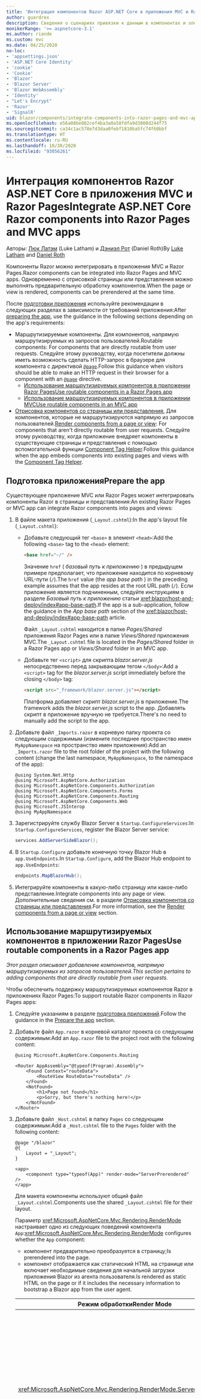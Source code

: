 ```yaml
---
title: 'Интеграция компонентов Razor ASP.NET Core в приложения MVC и Razor Pages'
author: guardrex
description: Сведения о сценариях привязки к данным в компонентах и элементах модели DOM в приложениях Blazor.
monikerRange: '>= aspnetcore-3.1'
ms.author: riande
ms.custom: mvc
ms.date: 04/25/2020
no-loc:
- 'appsettings.json'
- 'ASP.NET Core Identity'
- 'cookie'
- 'Cookie'
- 'Blazor'
- 'Blazor Server'
- 'Blazor WebAssembly'
- 'Identity'
- "Let's Encrypt"
- 'Razor'
- 'SignalR'
uid: blazor/components/integrate-components-into-razor-pages-and-mvc-apps
ms.openlocfilehash: e56a08be082cef4ba3a0a58fdfa9d3800d244f75
ms.sourcegitcommit: ca34c1ac578e7d3daa0febf1810ba5fc74f60bbf
ms.translationtype: HT
ms.contentlocale: ru-RU
ms.lasthandoff: 10/30/2020
ms.locfileid: "93056261"
---
```

# <a name="integrate-aspnet-core-no-locrazor-components-into-no-locrazor-pages-and-mvc-apps"></a><span data-ttu-id="1b84e-103">Интеграция компонентов Razor ASP.NET Core в приложения MVC и Razor Pages</span><span class="sxs-lookup"><span data-stu-id="1b84e-103">Integrate ASP.NET Core Razor components into Razor Pages and MVC apps</span></span>

<span data-ttu-id="1b84e-104">Авторы: [Люк Латэм](https://github.com/guardrex) (Luke Latham) и [Дэниэл Рот](https://github.com/danroth27) (Daniel Roth)</span><span class="sxs-lookup"><span data-stu-id="1b84e-104">By [Luke Latham](https://github.com/guardrex) and [Daniel Roth](https://github.com/danroth27)</span></span>

<span data-ttu-id="1b84e-105">Компоненты Razor можно интегрировать в приложения MVC и Razor Pages.</span><span class="sxs-lookup"><span data-stu-id="1b84e-105">Razor components can be integrated into Razor Pages and MVC apps.</span></span> <span data-ttu-id="1b84e-106">Одновременно с отрисовкой страницы или представления можно выполнять предварительную обработку компонентов.</span><span class="sxs-lookup"><span data-stu-id="1b84e-106">When the page or view is rendered, components can be prerendered at the same time.</span></span>

<span data-ttu-id="1b84e-107">После [подготовки приложения](#prepare-the-app) используйте рекомендации в следующих разделах в зависимости от требований приложения:</span><span class="sxs-lookup"><span data-stu-id="1b84e-107">After [preparing the app](#prepare-the-app), use the guidance in the following sections depending on the app's requirements:</span></span>

* <span data-ttu-id="1b84e-108">Маршрутизируемые компоненты. Для компонентов, напрямую маршрутизируемых из запросов пользователей.</span><span class="sxs-lookup"><span data-stu-id="1b84e-108">Routable components: For components that are directly routable from user requests.</span></span> <span data-ttu-id="1b84e-109">Следуйте этому руководству, когда посетители должны иметь возможность сделать HTTP-запрос в браузере для компонента с директивой [`@page`](xref:mvc/views/razor#page).</span><span class="sxs-lookup"><span data-stu-id="1b84e-109">Follow this guidance when visitors should be able to make an HTTP request in their browser for a component with an [`@page`](xref:mvc/views/razor#page) directive.</span></span>
  * [<span data-ttu-id="1b84e-110">Использование маршрутизируемых компонентов в приложении Razor Pages</span><span class="sxs-lookup"><span data-stu-id="1b84e-110">Use routable components in a Razor Pages app</span></span>](#use-routable-components-in-a-razor-pages-app)
  * [<span data-ttu-id="1b84e-111">Использование маршрутизируемых компонентов в приложении MVC</span><span class="sxs-lookup"><span data-stu-id="1b84e-111">Use routable components in an MVC app</span></span>](#use-routable-components-in-an-mvc-app)
* <span data-ttu-id="1b84e-112">[Отрисовка компонентов со страницы или представления.](#render-components-from-a-page-or-view) Для компонентов, которые не маршрутизируются напрямую из запросов пользователей.</span><span class="sxs-lookup"><span data-stu-id="1b84e-112">[Render components from a page or view](#render-components-from-a-page-or-view): For components that aren't directly routable from user requests.</span></span> <span data-ttu-id="1b84e-113">Следуйте этому руководству, когда приложение внедряет компоненты в существующие страницы и представления с помощью вспомогательной функции [Component Tag Helper](xref:mvc/views/tag-helpers/builtin-th/component-tag-helper).</span><span class="sxs-lookup"><span data-stu-id="1b84e-113">Follow this guidance when the app embeds components into existing pages and views with the [Component Tag Helper](xref:mvc/views/tag-helpers/builtin-th/component-tag-helper).</span></span>

## <a name="prepare-the-app"></a><span data-ttu-id="1b84e-114">Подготовка приложения</span><span class="sxs-lookup"><span data-stu-id="1b84e-114">Prepare the app</span></span>

<span data-ttu-id="1b84e-115">Существующее приложение MVC или Razor Pages может интегрировать компоненты Razor в страницы и представления:</span><span class="sxs-lookup"><span data-stu-id="1b84e-115">An existing Razor Pages or MVC app can integrate Razor components into pages and views:</span></span>

1. <span data-ttu-id="1b84e-116">В файле макета приложения (`_Layout.cshtml`):</span><span class="sxs-lookup"><span data-stu-id="1b84e-116">In the app's layout file (`_Layout.cshtml`):</span></span>

   * <span data-ttu-id="1b84e-117">Добавьте следующий тег `<base>` в элемент `<head>`:</span><span class="sxs-lookup"><span data-stu-id="1b84e-117">Add the following `<base>` tag to the `<head>` element:</span></span>

     ```html
     <base href="~/" />
     ```

     <span data-ttu-id="1b84e-118">Значение `href` ( *базовый путь к приложению* ) в предыдущем примере предполагает, что приложение находится по корневому URL-пути (`/`).</span><span class="sxs-lookup"><span data-stu-id="1b84e-118">The `href` value (the *app base path* ) in the preceding example assumes that the app resides at the root URL path (`/`).</span></span> <span data-ttu-id="1b84e-119">Если приложение является подчиненным, следуйте инструкциям в разделе *Базовый путь к приложению* статьи <xref:blazor/host-and-deploy/index#app-base-path>.</span><span class="sxs-lookup"><span data-stu-id="1b84e-119">If the app is a sub-application, follow the guidance in the *App base path* section of the <xref:blazor/host-and-deploy/index#app-base-path> article.</span></span>

     <span data-ttu-id="1b84e-120">Файл `_Layout.cshtml` находится в папке *Pages/Shared* приложения Razor Pages или в папке *Views/Shared* приложения MVC.</span><span class="sxs-lookup"><span data-stu-id="1b84e-120">The `_Layout.cshtml` file is located in the *Pages/Shared* folder in a Razor Pages app or *Views/Shared* folder in an MVC app.</span></span>

   * <span data-ttu-id="1b84e-121">Добавьте тег `<script>` для скрипта *blazor.server.js* непосредственно перед закрывающим тегом `</body>`:</span><span class="sxs-lookup"><span data-stu-id="1b84e-121">Add a `<script>` tag for the *blazor.server.js* script immediately before the closing `</body>` tag:</span></span>

     ```html
     <script src="_framework/blazor.server.js"></script>
     ```

     <span data-ttu-id="1b84e-122">Платформа добавляет скрипт *blazor.server.js* в приложение.</span><span class="sxs-lookup"><span data-stu-id="1b84e-122">The framework adds the *blazor.server.js* script to the app.</span></span> <span data-ttu-id="1b84e-123">Добавлять скрипт в приложение вручную не требуется.</span><span class="sxs-lookup"><span data-stu-id="1b84e-123">There's no need to manually add the script to the app.</span></span>

1. <span data-ttu-id="1b84e-124">Добавьте файл `_Imports.razor` в корневую папку проекта со следующим содержимым (измените последнее пространство имен `MyAppNamespace` на пространство имен приложения):</span><span class="sxs-lookup"><span data-stu-id="1b84e-124">Add an `_Imports.razor` file to the root folder of the project with the following content (change the last namespace, `MyAppNamespace`, to the namespace of the app):</span></span>

   ```razor
   @using System.Net.Http
   @using Microsoft.AspNetCore.Authorization
   @using Microsoft.AspNetCore.Components.Authorization
   @using Microsoft.AspNetCore.Components.Forms
   @using Microsoft.AspNetCore.Components.Routing
   @using Microsoft.AspNetCore.Components.Web
   @using Microsoft.JSInterop
   @using MyAppNamespace
   ```

1. <span data-ttu-id="1b84e-125">Зарегистрируйте службу Blazor Server в `Startup.ConfigureServices`:</span><span class="sxs-lookup"><span data-stu-id="1b84e-125">In `Startup.ConfigureServices`, register the Blazor Server service:</span></span>

   ```csharp
   services.AddServerSideBlazor();
   ```

1. <span data-ttu-id="1b84e-126">В `Startup.Configure` добавьте конечную точку Blazor Hub в `app.UseEndpoints`.</span><span class="sxs-lookup"><span data-stu-id="1b84e-126">In `Startup.Configure`, add the Blazor Hub endpoint to `app.UseEndpoints`:</span></span>

   ```csharp
   endpoints.MapBlazorHub();
   ```

1. <span data-ttu-id="1b84e-127">Интегрируйте компоненты в какую-либо страницу или какое-либо представление.</span><span class="sxs-lookup"><span data-stu-id="1b84e-127">Integrate components into any page or view.</span></span> <span data-ttu-id="1b84e-128">Дополнительные сведения см. в разделе [Отрисовка компонентов со страницы или представления](#render-components-from-a-page-or-view).</span><span class="sxs-lookup"><span data-stu-id="1b84e-128">For more information, see the [Render components from a page or view](#render-components-from-a-page-or-view) section.</span></span>

## <a name="use-routable-components-in-a-no-locrazor-pages-app"></a><span data-ttu-id="1b84e-129">Использование маршрутизируемых компонентов в приложении Razor Pages</span><span class="sxs-lookup"><span data-stu-id="1b84e-129">Use routable components in a Razor Pages app</span></span>

<span data-ttu-id="1b84e-130">*Этот раздел описывает добавление компонентов, напрямую маршрутизируемых из запросов пользователей.*</span><span class="sxs-lookup"><span data-stu-id="1b84e-130">*This section pertains to adding components that are directly routable from user requests.*</span></span>

<span data-ttu-id="1b84e-131">Чтобы обеспечить поддержку маршрутизируемых компонентов Razor в приложениях Razor Pages:</span><span class="sxs-lookup"><span data-stu-id="1b84e-131">To support routable Razor components in Razor Pages apps:</span></span>

1. <span data-ttu-id="1b84e-132">Следуйте указаниям в разделе [подготовка приложений](#prepare-the-app).</span><span class="sxs-lookup"><span data-stu-id="1b84e-132">Follow the guidance in the [Prepare the app](#prepare-the-app) section.</span></span>

1. <span data-ttu-id="1b84e-133">Добавьте файл `App.razor` в корневой каталог проекта со следующим содержимым:</span><span class="sxs-lookup"><span data-stu-id="1b84e-133">Add an `App.razor` file to the project root with the following content:</span></span>

   ```razor
   @using Microsoft.AspNetCore.Components.Routing

   <Router AppAssembly="@typeof(Program).Assembly">
       <Found Context="routeData">
           <RouteView RouteData="routeData" />
       </Found>
       <NotFound>
           <h1>Page not found</h1>
           <p>Sorry, but there's nothing here!</p>
       </NotFound>
   </Router>
   ```

1. <span data-ttu-id="1b84e-134">Добавьте файл `_Host.cshtml` в папку `Pages` со следующим содержимым:</span><span class="sxs-lookup"><span data-stu-id="1b84e-134">Add a `_Host.cshtml` file to the `Pages` folder with the following content:</span></span>

   ```cshtml
   @page "/blazor"
   @{
       Layout = "_Layout";
   }

   <app>
       <component type="typeof(App)" render-mode="ServerPrerendered" />
   </app>
   ```

   <span data-ttu-id="1b84e-135">Для макета компоненты используют общий файл `_Layout.cshtml`.</span><span class="sxs-lookup"><span data-stu-id="1b84e-135">Components use the shared `_Layout.cshtml` file for their layout.</span></span>

   <span data-ttu-id="1b84e-136">Параметр <xref:Microsoft.AspNetCore.Mvc.Rendering.RenderMode> настраивает одно из следующих поведений компонента `App`:</span><span class="sxs-lookup"><span data-stu-id="1b84e-136"><xref:Microsoft.AspNetCore.Mvc.Rendering.RenderMode> configures whether the `App` component:</span></span>

   * <span data-ttu-id="1b84e-137">компонент предварительно преобразуется в страницу;</span><span class="sxs-lookup"><span data-stu-id="1b84e-137">Is prerendered into the page.</span></span>
   * <span data-ttu-id="1b84e-138">компонент отображается как статический HTML на странице или включает необходимые сведения для начальной загрузки приложения Blazor из агента пользователя.</span><span class="sxs-lookup"><span data-stu-id="1b84e-138">Is rendered as static HTML on the page or if it includes the necessary information to bootstrap a Blazor app from the user agent.</span></span>

   | <span data-ttu-id="1b84e-139">Режим обработки</span><span class="sxs-lookup"><span data-stu-id="1b84e-139">Render Mode</span></span> | <span data-ttu-id="1b84e-140">Описание</span><span class="sxs-lookup"><span data-stu-id="1b84e-140">Description</span></span> |
   | ----------- | ----------- |
   | <xref:Microsoft.AspNetCore.Mvc.Rendering.RenderMode.ServerPrerendered> | <span data-ttu-id="1b84e-141">Преобразует компонент `App` в статический HTML и включает метку приложения Blazor Server.</span><span class="sxs-lookup"><span data-stu-id="1b84e-141">Renders the `App` component into static HTML and includes a marker for a Blazor Server app.</span></span> <span data-ttu-id="1b84e-142">При запуске пользовательского агента эта метка используется для начальной загрузки приложения Blazor.</span><span class="sxs-lookup"><span data-stu-id="1b84e-142">When the user-agent starts, this marker is used to bootstrap a Blazor app.</span></span> |
   | <xref:Microsoft.AspNetCore.Mvc.Rendering.RenderMode.Server> | <span data-ttu-id="1b84e-143">Отображает метку приложения Blazor Server.</span><span class="sxs-lookup"><span data-stu-id="1b84e-143">Renders a marker for a Blazor Server app.</span></span> <span data-ttu-id="1b84e-144">Выходные данные компонента `App` не включаются.</span><span class="sxs-lookup"><span data-stu-id="1b84e-144">Output from the `App` component isn't included.</span></span> <span data-ttu-id="1b84e-145">При запуске пользовательского агента эта метка используется для начальной загрузки приложения Blazor.</span><span class="sxs-lookup"><span data-stu-id="1b84e-145">When the user-agent starts, this marker is used to bootstrap a Blazor app.</span></span> |
   | <xref:Microsoft.AspNetCore.Mvc.Rendering.RenderMode.Static> | <span data-ttu-id="1b84e-146">Преобразует компонент `App` в статический HTML.</span><span class="sxs-lookup"><span data-stu-id="1b84e-146">Renders the `App` component into static HTML.</span></span> |

   <span data-ttu-id="1b84e-147">Дополнительные сведения о компоненте Tag Helper см. в разделе <xref:mvc/views/tag-helpers/builtin-th/component-tag-helper>.</span><span class="sxs-lookup"><span data-stu-id="1b84e-147">For more information on the Component Tag Helper, see <xref:mvc/views/tag-helpers/builtin-th/component-tag-helper>.</span></span>

1. <span data-ttu-id="1b84e-148">Добавьте маршрут с низким приоритетом для страницы `_Host.cshtml` в конфигурацию конечной точки в `Startup.Configure`:</span><span class="sxs-lookup"><span data-stu-id="1b84e-148">Add a low-priority route for the `_Host.cshtml` page to endpoint configuration in `Startup.Configure`:</span></span>

   ```csharp
   app.UseEndpoints(endpoints =>
   {
       ...

       endpoints.MapFallbackToPage("/_Host");
   });
   ```

1. <span data-ttu-id="1b84e-149">Добавьте маршрутизируемые компоненты в приложение.</span><span class="sxs-lookup"><span data-stu-id="1b84e-149">Add routable components to the app.</span></span> <span data-ttu-id="1b84e-150">Пример:</span><span class="sxs-lookup"><span data-stu-id="1b84e-150">For example:</span></span>

   ```razor
   @page "/counter"

   <h1>Counter</h1>

   ...
   ```

<span data-ttu-id="1b84e-151">Дополнительные сведения о пространствах имен см. в разделе [Пространства имен компонентов](#component-namespaces).</span><span class="sxs-lookup"><span data-stu-id="1b84e-151">For more information on namespaces, see the [Component namespaces](#component-namespaces) section.</span></span>

## <a name="use-routable-components-in-an-mvc-app"></a><span data-ttu-id="1b84e-152">Использование маршрутизируемых компонентов в приложении MVC</span><span class="sxs-lookup"><span data-stu-id="1b84e-152">Use routable components in an MVC app</span></span>

<span data-ttu-id="1b84e-153">*Этот раздел описывает добавление компонентов, напрямую маршрутизируемых из запросов пользователей.*</span><span class="sxs-lookup"><span data-stu-id="1b84e-153">*This section pertains to adding components that are directly routable from user requests.*</span></span>

<span data-ttu-id="1b84e-154">Для поддержки маршрутизируемых компонентов Razor в приложениях MVC сделайте следующее:</span><span class="sxs-lookup"><span data-stu-id="1b84e-154">To support routable Razor components in MVC apps:</span></span>

1. <span data-ttu-id="1b84e-155">Следуйте указаниям в разделе [подготовка приложений](#prepare-the-app).</span><span class="sxs-lookup"><span data-stu-id="1b84e-155">Follow the guidance in the [Prepare the app](#prepare-the-app) section.</span></span>

1. <span data-ttu-id="1b84e-156">Добавьте файл `App.razor` в корневой каталог проекта со следующим содержимым:</span><span class="sxs-lookup"><span data-stu-id="1b84e-156">Add an `App.razor` file to the root of the project with the following content:</span></span>

   ```razor
   @using Microsoft.AspNetCore.Components.Routing

   <Router AppAssembly="@typeof(Program).Assembly">
       <Found Context="routeData">
           <RouteView RouteData="routeData" />
       </Found>
       <NotFound>
           <h1>Page not found</h1>
           <p>Sorry, but there's nothing here!</p>
       </NotFound>
   </Router>
   ```

1. <span data-ttu-id="1b84e-157">Добавьте файл `_Host.cshtml` в папку `Views/Home` со следующим содержимым:</span><span class="sxs-lookup"><span data-stu-id="1b84e-157">Add a `_Host.cshtml` file to the `Views/Home` folder with the following content:</span></span>

   ```cshtml
   @{
       Layout = "_Layout";
   }

   <app>
       <component type="typeof(App)" render-mode="ServerPrerendered" />
   </app>
   ```

   <span data-ttu-id="1b84e-158">Для макета компоненты используют общий файл `_Layout.cshtml`.</span><span class="sxs-lookup"><span data-stu-id="1b84e-158">Components use the shared `_Layout.cshtml` file for their layout.</span></span>
   
   <span data-ttu-id="1b84e-159">Параметр <xref:Microsoft.AspNetCore.Mvc.Rendering.RenderMode> настраивает одно из следующих поведений компонента `App`:</span><span class="sxs-lookup"><span data-stu-id="1b84e-159"><xref:Microsoft.AspNetCore.Mvc.Rendering.RenderMode> configures whether the `App` component:</span></span>

   * <span data-ttu-id="1b84e-160">компонент предварительно преобразуется в страницу;</span><span class="sxs-lookup"><span data-stu-id="1b84e-160">Is prerendered into the page.</span></span>
   * <span data-ttu-id="1b84e-161">компонент отображается как статический HTML на странице или включает необходимые сведения для начальной загрузки приложения Blazor из агента пользователя.</span><span class="sxs-lookup"><span data-stu-id="1b84e-161">Is rendered as static HTML on the page or if it includes the necessary information to bootstrap a Blazor app from the user agent.</span></span>

   | <span data-ttu-id="1b84e-162">Режим обработки</span><span class="sxs-lookup"><span data-stu-id="1b84e-162">Render Mode</span></span> | <span data-ttu-id="1b84e-163">Описание</span><span class="sxs-lookup"><span data-stu-id="1b84e-163">Description</span></span> |
   | ----------- | ----------- |
   | <xref:Microsoft.AspNetCore.Mvc.Rendering.RenderMode.ServerPrerendered> | <span data-ttu-id="1b84e-164">Преобразует компонент `App` в статический HTML и включает метку приложения Blazor Server.</span><span class="sxs-lookup"><span data-stu-id="1b84e-164">Renders the `App` component into static HTML and includes a marker for a Blazor Server app.</span></span> <span data-ttu-id="1b84e-165">При запуске пользовательского агента эта метка используется для начальной загрузки приложения Blazor.</span><span class="sxs-lookup"><span data-stu-id="1b84e-165">When the user-agent starts, this marker is used to bootstrap a Blazor app.</span></span> |
   | <xref:Microsoft.AspNetCore.Mvc.Rendering.RenderMode.Server> | <span data-ttu-id="1b84e-166">Отображает метку приложения Blazor Server.</span><span class="sxs-lookup"><span data-stu-id="1b84e-166">Renders a marker for a Blazor Server app.</span></span> <span data-ttu-id="1b84e-167">Выходные данные компонента `App` не включаются.</span><span class="sxs-lookup"><span data-stu-id="1b84e-167">Output from the `App` component isn't included.</span></span> <span data-ttu-id="1b84e-168">При запуске пользовательского агента эта метка используется для начальной загрузки приложения Blazor.</span><span class="sxs-lookup"><span data-stu-id="1b84e-168">When the user-agent starts, this marker is used to bootstrap a Blazor app.</span></span> |
   | <xref:Microsoft.AspNetCore.Mvc.Rendering.RenderMode.Static> | <span data-ttu-id="1b84e-169">Преобразует компонент `App` в статический HTML.</span><span class="sxs-lookup"><span data-stu-id="1b84e-169">Renders the `App` component into static HTML.</span></span> |

   <span data-ttu-id="1b84e-170">Дополнительные сведения о компоненте Tag Helper см. в разделе <xref:mvc/views/tag-helpers/builtin-th/component-tag-helper>.</span><span class="sxs-lookup"><span data-stu-id="1b84e-170">For more information on the Component Tag Helper, see <xref:mvc/views/tag-helpers/builtin-th/component-tag-helper>.</span></span>

1. <span data-ttu-id="1b84e-171">Добавьте действие в контроллер Home:</span><span class="sxs-lookup"><span data-stu-id="1b84e-171">Add an action to the Home controller:</span></span>

   ```csharp
   public IActionResult Blazor()
   {
      return View("_Host");
   }
   ```

1. <span data-ttu-id="1b84e-172">Добавьте маршрут с низким приоритетом для действия контроллера, которое возвращает представление `_Host.cshtml`, в конфигурацию конечной точки в `Startup.Configure`:</span><span class="sxs-lookup"><span data-stu-id="1b84e-172">Add a low-priority route for the controller action that returns the `_Host.cshtml` view to the endpoint configuration in `Startup.Configure`:</span></span>

   ```csharp
   app.UseEndpoints(endpoints =>
   {
       ...

       endpoints.MapFallbackToController("Blazor", "Home");
   });
   ```

1. <span data-ttu-id="1b84e-173">Создайте папку `Pages` и добавьте маршрутизируемые компоненты в приложение.</span><span class="sxs-lookup"><span data-stu-id="1b84e-173">Create a `Pages` folder and add routable components to the app.</span></span> <span data-ttu-id="1b84e-174">Пример:</span><span class="sxs-lookup"><span data-stu-id="1b84e-174">For example:</span></span>

   ```razor
   @page "/counter"

   <h1>Counter</h1>

   ...
   ```

<span data-ttu-id="1b84e-175">Дополнительные сведения о пространствах имен см. в разделе [Пространства имен компонентов](#component-namespaces).</span><span class="sxs-lookup"><span data-stu-id="1b84e-175">For more information on namespaces, see the [Component namespaces](#component-namespaces) section.</span></span>

## <a name="render-components-from-a-page-or-view"></a><span data-ttu-id="1b84e-176">Отрисовка компонентов со страницы или представления</span><span class="sxs-lookup"><span data-stu-id="1b84e-176">Render components from a page or view</span></span>

<span data-ttu-id="1b84e-177">*Этот раздел описывает добавление на страницы или в представления компонентов, не являющихся напрямую маршрутизируемыми из запросов пользователей.*</span><span class="sxs-lookup"><span data-stu-id="1b84e-177">*This section pertains to adding components to pages or views, where the components aren't directly routable from user requests.*</span></span>

<span data-ttu-id="1b84e-178">Чтобы отрисовать компонент из страницы или представления, используйте [вспомогательную функцию тега компонента](xref:mvc/views/tag-helpers/builtin-th/component-tag-helper).</span><span class="sxs-lookup"><span data-stu-id="1b84e-178">To render a component from a page or view, use the [Component Tag Helper](xref:mvc/views/tag-helpers/builtin-th/component-tag-helper).</span></span>

### <a name="render-stateful-interactive-components"></a><span data-ttu-id="1b84e-179">Отрисовка интерактивных компонентов с отслеживанием состояния</span><span class="sxs-lookup"><span data-stu-id="1b84e-179">Render stateful interactive components</span></span>

<span data-ttu-id="1b84e-180">На страницу или в представление Razor можно добавить интерактивные компоненты с отслеживанием состояния.</span><span class="sxs-lookup"><span data-stu-id="1b84e-180">Stateful interactive components can be added to a Razor page or view.</span></span>

<span data-ttu-id="1b84e-181">При отображении страницы или представления:</span><span class="sxs-lookup"><span data-stu-id="1b84e-181">When the page or view renders:</span></span>

* <span data-ttu-id="1b84e-182">компонент предварительно отображается страницей или представлением;</span><span class="sxs-lookup"><span data-stu-id="1b84e-182">The component is prerendered with the page or view.</span></span>
* <span data-ttu-id="1b84e-183">исходное состояние компонента, используемое для предварительной визуализации, теряется;</span><span class="sxs-lookup"><span data-stu-id="1b84e-183">The initial component state used for prerendering is lost.</span></span>
* <span data-ttu-id="1b84e-184">новое состояние компонента создается при установке подключения SignalR.</span><span class="sxs-lookup"><span data-stu-id="1b84e-184">New component state is created when the SignalR connection is established.</span></span>

<span data-ttu-id="1b84e-185">Следующая страница Razor визуализирует компонент `Counter`.</span><span class="sxs-lookup"><span data-stu-id="1b84e-185">The following Razor page renders a `Counter` component:</span></span>

```cshtml
<h1>My Razor Page</h1>

<component type="typeof(Counter)" render-mode="ServerPrerendered" 
    param-InitialValue="InitialValue" />

@functions {
    [BindProperty(SupportsGet=true)]
    public int InitialValue { get; set; }
}
```

<span data-ttu-id="1b84e-186">Для получения дополнительной информации см. <xref:mvc/views/tag-helpers/builtin-th/component-tag-helper>.</span><span class="sxs-lookup"><span data-stu-id="1b84e-186">For more information, see <xref:mvc/views/tag-helpers/builtin-th/component-tag-helper>.</span></span>

### <a name="render-noninteractive-components"></a><span data-ttu-id="1b84e-187">Отрисовка неинтерактивных компонентов</span><span class="sxs-lookup"><span data-stu-id="1b84e-187">Render noninteractive components</span></span>

<span data-ttu-id="1b84e-188">На следующей странице Razor компонент `Counter` статически подготавливается к просмотру с начальным значением, указанным с помощью формы.</span><span class="sxs-lookup"><span data-stu-id="1b84e-188">In the following Razor page, the `Counter` component is statically rendered with an initial value that's specified using a form.</span></span> <span data-ttu-id="1b84e-189">Так как этот компонент отображается статически, он не может быть интерактивным:</span><span class="sxs-lookup"><span data-stu-id="1b84e-189">Since the component is statically rendered, the component isn't interactive:</span></span>

```cshtml
<h1>My Razor Page</h1>

<form>
    <input type="number" asp-for="InitialValue" />
    <button type="submit">Set initial value</button>
</form>

<component type="typeof(Counter)" render-mode="Static" 
    param-InitialValue="InitialValue" />

@functions {
    [BindProperty(SupportsGet=true)]
    public int InitialValue { get; set; }
}
```

<span data-ttu-id="1b84e-190">Для получения дополнительной информации см. <xref:mvc/views/tag-helpers/builtin-th/component-tag-helper>.</span><span class="sxs-lookup"><span data-stu-id="1b84e-190">For more information, see <xref:mvc/views/tag-helpers/builtin-th/component-tag-helper>.</span></span>

## <a name="component-namespaces"></a><span data-ttu-id="1b84e-191">Пространства имен компонентов</span><span class="sxs-lookup"><span data-stu-id="1b84e-191">Component namespaces</span></span>

<span data-ttu-id="1b84e-192">При использовании настраиваемой папки для хранения компонентов приложения добавьте пространство имен, представляющее эту папку, на страницу или в представление либо в файл `_ViewImports.cshtml`.</span><span class="sxs-lookup"><span data-stu-id="1b84e-192">When using a custom folder to hold the app's components, add the namespace representing the folder to either the page/view or to the `_ViewImports.cshtml` file.</span></span> <span data-ttu-id="1b84e-193">В следующем примере:</span><span class="sxs-lookup"><span data-stu-id="1b84e-193">In the following example:</span></span>

* <span data-ttu-id="1b84e-194">Измените `MyAppNamespace` на пространство имен приложения.</span><span class="sxs-lookup"><span data-stu-id="1b84e-194">Change `MyAppNamespace` to the app's namespace.</span></span>
* <span data-ttu-id="1b84e-195">Если папка с именем *Components* не используется для хранения компонентов, измените `Components` на папку, где находятся компоненты.</span><span class="sxs-lookup"><span data-stu-id="1b84e-195">If a folder named *Components* isn't used to hold the components, change `Components` to the folder where the components reside.</span></span>

```cshtml
@using MyAppNamespace.Components
```

<span data-ttu-id="1b84e-196">Файл `_ViewImports.cshtml` находится в папке `Pages` приложения Razor Pages или в папке `Views` приложения MVC.</span><span class="sxs-lookup"><span data-stu-id="1b84e-196">The `_ViewImports.cshtml` file is located in the `Pages` folder of a Razor Pages app or the `Views` folder of an MVC app.</span></span>

<span data-ttu-id="1b84e-197">Для получения дополнительной информации см. <xref:blazor/components/index#namespaces>.</span><span class="sxs-lookup"><span data-stu-id="1b84e-197">For more information, see <xref:blazor/components/index#namespaces>.</span></span>
